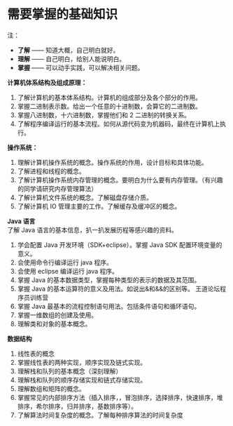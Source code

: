 # 需要掌握的基础知识

注：  
- **了解** —— 知道大概，自己明白就好。
- **理解** —— 自己明白，给别人能说明白。
- **掌握** —— 可以动手实践，可以解决相关问题。


**计算机体系结构及组成原理：**
1. 了解计算机的基本体系结构。计算机的组成部分及各个部分的作用。
2. 掌握二进制表示数。给出一个任意的十进制数，会算它的二进制数。
3. 掌握八进制数，十六进制数，掌握他们和 2 二进制的转换关系。
4. 了解程序编译运行的基本流程。如何从源代码变为机器码，最终在计算机上执行。

**操作系统：**
1. 理解计算机操作系统的概念。操作系统的作用，设计目标和具体功能。
2. 了解进程和线程的概念。
3. 了解计算机操作系统内存管理的概念。要明白为什么要有内存管理。（有兴趣的同学请研究内存管理算法）
4. 了解计算机文件系统的概念。了解磁盘存储介质。
5. 了解计算机 IO 管理主要的工作。了解缓存及缓冲区的概念。

**Java 语言**  
了解 Java 语言的基本信息，扒一扒发展历程等感兴趣的资料。
1. 学会配置 Java 开发环境（SDK+eclipse）。掌握 Java SDK 配置环境变量的意义。
2. 会使用命令行编译运行 java 程序。
3. 会使用 eclipse 编译运行 java 程序。
4. 掌握 Java 的基本数据类型，掌握每种类型的表示的数据及其范围。
5. 掌握 Java 的基本运算符的意义及用法。如说出&和&&的区别等。
王道论坛程序员训练营
6. 掌握 Java 最基本的流程控制语句用法。包括条件语句和循环语句。
7. 掌握一维数组的创建及使用。
8. 理解类和对象的基本概念。

**数据结构**  
1. 线性表的概念
2. 掌握线性表的两种实现，顺序实现及链式实现。
3. 理解栈和队列的基本概念（深刻理解）
4. 理解栈和队列的顺序存储实现和链式存储实现。
5. 理解数组和矩阵的概念。
6. 掌握常见的内部排序方法（插入排序，，冒泡排序，选择排序，快速排序，堆排序，希尔排序，归并排序，基数排序等）。
7. 了解算法时间复杂度的概念。了解每种排序算法的时间复杂度
